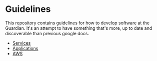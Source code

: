 Guidelines
==========

This repository contains guidelines for how to develop software at the Guardian. It's an attempt to have something that's more, up to date and discoverable than previous google docs.

 * [Services](services.md)
 * [Applications](applications.md)
 * [AWS](AWS.md)
